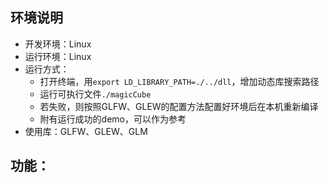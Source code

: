 ## 环境说明
* 开发环境：Linux
* 运行环境：Linux
* 运行方式：
    * 打开终端，用`export LD_LIBRARY_PATH=./../dll`，增加动态库搜索路径
    * 运行可执行文件`./magicCube`
    * 若失败，则按照GLFW、GLEW的配置方法配置好环境后在本机重新编译
    * 附有运行成功的demo，可以作为参考
* 使用库：GLFW、GLEW、GLM

## 功能：